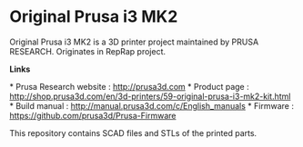 # Original Prusa i3 MK2


Original Prusa i3 MK2 is a 3D printer project maintained by PRUSA RESEARCH.
Originates in RepRap project.

**Links**

* Prusa Research website : http://prusa3d.com
* Product page : http://shop.prusa3d.com/en/3d-printers/59-original-prusa-i3-mk2-kit.html
* Build manual : http://manual.prusa3d.com/c/English_manuals
* Firmware : https://github.com/prusa3d/Prusa-Firmware

This repository contains SCAD files and STLs of the printed parts.